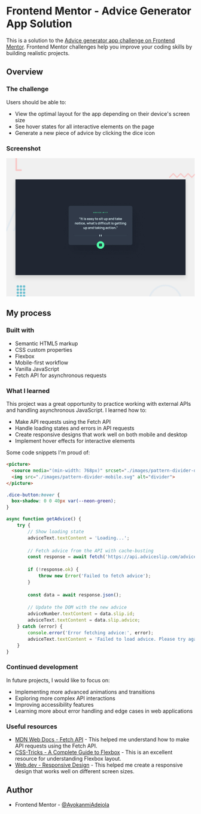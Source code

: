# Frontend Mentor - Advice Generator App Solution

This is a solution to the [Advice generator app challenge on Frontend Mentor](https://www.frontendmentor.io/challenges/advice-generator-app-QdUG-13db). Frontend Mentor challenges help you improve your coding skills by building realistic projects.


## Overview

### The challenge

Users should be able to:

- View the optimal layout for the app depending on their device's screen size
- See hover states for all interactive elements on the page
- Generate a new piece of advice by clicking the dice icon

### Screenshot

![Desktop View](./preview.jpg)



## My process

### Built with

- Semantic HTML5 markup
- CSS custom properties
- Flexbox
- Mobile-first workflow
- Vanilla JavaScript
- Fetch API for asynchronous requests

### What I learned

This project was a great opportunity to practice working with external APIs and handling asynchronous JavaScript. I learned how to:

- Make API requests using the Fetch API
- Handle loading states and errors in API requests
- Create responsive designs that work well on both mobile and desktop
- Implement hover effects for interactive elements

Some code snippets I'm proud of:

```html
<picture>
  <source media="(min-width: 768px)" srcset="./images/pattern-divider-desktop.svg">
  <img src="./images/pattern-divider-mobile.svg" alt="divider">
</picture>
```

```css
.dice-button:hover {
  box-shadow: 0 0 40px var(--neon-green);
}
```

```js
async function getAdvice() {
    try {
        // Show loading state
        adviceText.textContent = 'Loading...';

        // Fetch advice from the API with cache-busting
        const response = await fetch('https://api.adviceslip.com/advice?t=' + Math.random());

        if (!response.ok) {
            throw new Error('Failed to fetch advice');
        }

        const data = await response.json();

        // Update the DOM with the new advice
        adviceNumber.textContent = data.slip.id;
        adviceText.textContent = data.slip.advice;
    } catch (error) {
        console.error('Error fetching advice:', error);
        adviceText.textContent = 'Failed to load advice. Please try again.';
    }
}
```

### Continued development

In future projects, I would like to focus on:

- Implementing more advanced animations and transitions
- Exploring more complex API interactions
- Improving accessibility features
- Learning more about error handling and edge cases in web applications

### Useful resources

- [MDN Web Docs - Fetch API](https://developer.mozilla.org/en-US/docs/Web/API/Fetch_API) - This helped me understand how to make API requests using the Fetch API.
- [CSS-Tricks - A Complete Guide to Flexbox](https://css-tricks.com/snippets/css/a-guide-to-flexbox/) - This is an excellent resource for understanding Flexbox layout.
- [Web.dev - Responsive Design](https://web.dev/responsive-web-design-basics/) - This helped me create a responsive design that works well on different screen sizes.

## Author

- Frontend Mentor - [@AyokanmiAdejola](https://www.frontendmentor.io/profile/Ayokanmi-Adejola)
